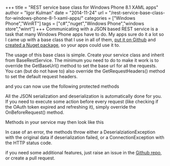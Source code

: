 +++
title = "REST service base class for Windows Phone 8.1 XAML apps"
author = "Igor Kulman"
date = "2014-11-24"
url = "/rest-service-base-class-for-windows-phone-8-1-xaml-apps/"
categories = ["Windows Phone","WinRT"]
tags = ["c#","nuget","Windows Phone","windows store","winrt"]
+++
Communicating with a JSON based REST service is a task that many Windows Phone apps have to do. My apps sure do it a lot so I came up with a base class that I use in all of them, [put it on Github][1] and [created a Nuget package][2], so your apps could use it to. 

The usage of this base class is simple. Create your service class and inherit from BaseRestService. The minimum you need to do to make it work is to override the GetBaseUrl() method to set the base url for all the requests. You can (but do not have to) also override the GetRequestHeaders() method to set the default request headers.

<div data-gist="405732bf92858dba1c3c" data-file="usage1.cs"></div>

and you can now use the following protected methods

<!--more-->

<div data-gist="405732bf92858dba1c3c" data-file="methods.cs"></div>

All the JSON serialization and deserialization is automatically done for you. If you need to execute some action before every request (like checking if the OAuth token expired and refreshing it), simply override the OnBeforeRequest() method.

Methods in your service may then look like this

<div data-gist="405732bf92858dba1c3c" data-file="usage2.cs"></div>

In case of an error, the methods throw either a DeserialziationException with the original data if deserialization failed, or a ConnectionException with the HTTP status code.

if you need some additional features, just raise an issue in the [Github repo][1], or create a pull request.

 [1]: https://github.com/igorkulman/Kulman.WPA81.BaseRestService
 [2]: https://www.nuget.org/packages/Kulman.WPA81.BaseRestService/

